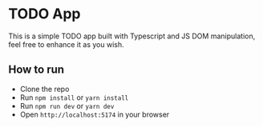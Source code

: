 # TODO App

This is a simple TODO app built with Typescript and JS DOM manipulation, feel free to enhance it as you wish.

## How to run

- Clone the repo
- Run `npm install` or `yarn install`
- Run `npm run dev` or `yarn dev`
- Open `http://localhost:5174` in your browser
